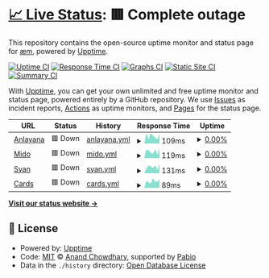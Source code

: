 # [📈 Live Status](https://uptime.anlayana.com): <!--live status--> **🟥 Complete outage**

This repository contains the open-source uptime monitor and status page for [æm](https://localhost:2609), powered by [Upptime](https://github.com/upptime/upptime).

[![Uptime CI](https://github.com/Mid0aria/anlayana-uptime/workflows/Uptime%20CI/badge.svg)](https://github.com/Mid0aria/anlayana-uptime/actions?query=workflow%3A%22Uptime+CI%22)
[![Response Time CI](https://github.com/Mid0aria/anlayana-uptime/workflows/Response%20Time%20CI/badge.svg)](https://github.com/Mid0aria/anlayana-uptime/actions?query=workflow%3A%22Response+Time+CI%22)
[![Graphs CI](https://github.com/Mid0aria/anlayana-uptime/workflows/Graphs%20CI/badge.svg)](https://github.com/Mid0aria/anlayana-uptime/actions?query=workflow%3A%22Graphs+CI%22)
[![Static Site CI](https://github.com/Mid0aria/anlayana-uptime/workflows/Static%20Site%20CI/badge.svg)](https://github.com/Mid0aria/anlayana-uptime/actions?query=workflow%3A%22Static+Site+CI%22)
[![Summary CI](https://github.com/Mid0aria/anlayana-uptime/workflows/Summary%20CI/badge.svg)](https://github.com/Mid0aria/anlayana-uptime/actions?query=workflow%3A%22Summary+CI%22)

With [Upptime](https://upptime.js.org), you can get your own unlimited and free uptime monitor and status page, powered entirely by a GitHub repository. We use [Issues](https://github.com/Mid0aria/anlayana-uptime/issues) as incident reports, [Actions](https://github.com/Mid0aria/anlayana-uptime/actions) as uptime monitors, and [Pages](https://uptime.anlayana.com) for the status page.

<!--start: status pages-->
<!-- This summary is generated by Upptime (https://github.com/upptime/upptime) -->
<!-- Do not edit this manually, your changes will be overwritten -->
<!-- prettier-ignore -->
| URL | Status | History | Response Time | Uptime |
| --- | ------ | ------- | ------------- | ------ |
| <img alt="" src="https://icons.duckduckgo.com/ip3/anlayana.com.ico" height="13"> [Anlayana](https://anlayana.com) | 🟥 Down | [anlayana.yml](https://github.com/Mid0aria/anlayana-uptime/commits/HEAD/history/anlayana.yml) | <details><summary><img alt="Response time graph" src="./graphs/anlayana/response-time-week.png" height="20"> 109ms</summary><br><a href="https://uptime.anlayana.com/history/anlayana"><img alt="Response time 117" src="https://img.shields.io/endpoint?url=https%3A%2F%2Fraw.githubusercontent.com%2FMid0aria%2Fanlayana-uptime%2FHEAD%2Fapi%2Fanlayana%2Fresponse-time.json"></a><br><a href="https://uptime.anlayana.com/history/anlayana"><img alt="24-hour response time 108" src="https://img.shields.io/endpoint?url=https%3A%2F%2Fraw.githubusercontent.com%2FMid0aria%2Fanlayana-uptime%2FHEAD%2Fapi%2Fanlayana%2Fresponse-time-day.json"></a><br><a href="https://uptime.anlayana.com/history/anlayana"><img alt="7-day response time 109" src="https://img.shields.io/endpoint?url=https%3A%2F%2Fraw.githubusercontent.com%2FMid0aria%2Fanlayana-uptime%2FHEAD%2Fapi%2Fanlayana%2Fresponse-time-week.json"></a><br><a href="https://uptime.anlayana.com/history/anlayana"><img alt="30-day response time 117" src="https://img.shields.io/endpoint?url=https%3A%2F%2Fraw.githubusercontent.com%2FMid0aria%2Fanlayana-uptime%2FHEAD%2Fapi%2Fanlayana%2Fresponse-time-month.json"></a><br><a href="https://uptime.anlayana.com/history/anlayana"><img alt="1-year response time 117" src="https://img.shields.io/endpoint?url=https%3A%2F%2Fraw.githubusercontent.com%2FMid0aria%2Fanlayana-uptime%2FHEAD%2Fapi%2Fanlayana%2Fresponse-time-year.json"></a></details> | <details><summary><a href="https://uptime.anlayana.com/history/anlayana">0.00%</a></summary><a href="https://uptime.anlayana.com/history/anlayana"><img alt="All-time uptime 0.00%" src="https://img.shields.io/endpoint?url=https%3A%2F%2Fraw.githubusercontent.com%2FMid0aria%2Fanlayana-uptime%2FHEAD%2Fapi%2Fanlayana%2Fuptime.json"></a><br><a href="https://uptime.anlayana.com/history/anlayana"><img alt="24-hour uptime 0.00%" src="https://img.shields.io/endpoint?url=https%3A%2F%2Fraw.githubusercontent.com%2FMid0aria%2Fanlayana-uptime%2FHEAD%2Fapi%2Fanlayana%2Fuptime-day.json"></a><br><a href="https://uptime.anlayana.com/history/anlayana"><img alt="7-day uptime 0.00%" src="https://img.shields.io/endpoint?url=https%3A%2F%2Fraw.githubusercontent.com%2FMid0aria%2Fanlayana-uptime%2FHEAD%2Fapi%2Fanlayana%2Fuptime-week.json"></a><br><a href="https://uptime.anlayana.com/history/anlayana"><img alt="30-day uptime 0.00%" src="https://img.shields.io/endpoint?url=https%3A%2F%2Fraw.githubusercontent.com%2FMid0aria%2Fanlayana-uptime%2FHEAD%2Fapi%2Fanlayana%2Fuptime-month.json"></a><br><a href="https://uptime.anlayana.com/history/anlayana"><img alt="1-year uptime 0.00%" src="https://img.shields.io/endpoint?url=https%3A%2F%2Fraw.githubusercontent.com%2FMid0aria%2Fanlayana-uptime%2FHEAD%2Fapi%2Fanlayana%2Fuptime-year.json"></a></details>
| <img alt="" src="https://icons.duckduckgo.com/ip3/mido.anlayana.com.ico" height="13"> [Mido](https://mido.anlayana.com) | 🟥 Down | [mido.yml](https://github.com/Mid0aria/anlayana-uptime/commits/HEAD/history/mido.yml) | <details><summary><img alt="Response time graph" src="./graphs/mido/response-time-week.png" height="20"> 119ms</summary><br><a href="https://uptime.anlayana.com/history/mido"><img alt="Response time 123" src="https://img.shields.io/endpoint?url=https%3A%2F%2Fraw.githubusercontent.com%2FMid0aria%2Fanlayana-uptime%2FHEAD%2Fapi%2Fmido%2Fresponse-time.json"></a><br><a href="https://uptime.anlayana.com/history/mido"><img alt="24-hour response time 66" src="https://img.shields.io/endpoint?url=https%3A%2F%2Fraw.githubusercontent.com%2FMid0aria%2Fanlayana-uptime%2FHEAD%2Fapi%2Fmido%2Fresponse-time-day.json"></a><br><a href="https://uptime.anlayana.com/history/mido"><img alt="7-day response time 119" src="https://img.shields.io/endpoint?url=https%3A%2F%2Fraw.githubusercontent.com%2FMid0aria%2Fanlayana-uptime%2FHEAD%2Fapi%2Fmido%2Fresponse-time-week.json"></a><br><a href="https://uptime.anlayana.com/history/mido"><img alt="30-day response time 123" src="https://img.shields.io/endpoint?url=https%3A%2F%2Fraw.githubusercontent.com%2FMid0aria%2Fanlayana-uptime%2FHEAD%2Fapi%2Fmido%2Fresponse-time-month.json"></a><br><a href="https://uptime.anlayana.com/history/mido"><img alt="1-year response time 123" src="https://img.shields.io/endpoint?url=https%3A%2F%2Fraw.githubusercontent.com%2FMid0aria%2Fanlayana-uptime%2FHEAD%2Fapi%2Fmido%2Fresponse-time-year.json"></a></details> | <details><summary><a href="https://uptime.anlayana.com/history/mido">0.00%</a></summary><a href="https://uptime.anlayana.com/history/mido"><img alt="All-time uptime 0.00%" src="https://img.shields.io/endpoint?url=https%3A%2F%2Fraw.githubusercontent.com%2FMid0aria%2Fanlayana-uptime%2FHEAD%2Fapi%2Fmido%2Fuptime.json"></a><br><a href="https://uptime.anlayana.com/history/mido"><img alt="24-hour uptime 0.00%" src="https://img.shields.io/endpoint?url=https%3A%2F%2Fraw.githubusercontent.com%2FMid0aria%2Fanlayana-uptime%2FHEAD%2Fapi%2Fmido%2Fuptime-day.json"></a><br><a href="https://uptime.anlayana.com/history/mido"><img alt="7-day uptime 0.00%" src="https://img.shields.io/endpoint?url=https%3A%2F%2Fraw.githubusercontent.com%2FMid0aria%2Fanlayana-uptime%2FHEAD%2Fapi%2Fmido%2Fuptime-week.json"></a><br><a href="https://uptime.anlayana.com/history/mido"><img alt="30-day uptime 0.00%" src="https://img.shields.io/endpoint?url=https%3A%2F%2Fraw.githubusercontent.com%2FMid0aria%2Fanlayana-uptime%2FHEAD%2Fapi%2Fmido%2Fuptime-month.json"></a><br><a href="https://uptime.anlayana.com/history/mido"><img alt="1-year uptime 0.00%" src="https://img.shields.io/endpoint?url=https%3A%2F%2Fraw.githubusercontent.com%2FMid0aria%2Fanlayana-uptime%2FHEAD%2Fapi%2Fmido%2Fuptime-year.json"></a></details>
| <img alt="" src="https://icons.duckduckgo.com/ip3/syan.anlayana.com.ico" height="13"> [Syan](https://syan.anlayana.com) | 🟥 Down | [syan.yml](https://github.com/Mid0aria/anlayana-uptime/commits/HEAD/history/syan.yml) | <details><summary><img alt="Response time graph" src="./graphs/syan/response-time-week.png" height="20"> 131ms</summary><br><a href="https://uptime.anlayana.com/history/syan"><img alt="Response time 110" src="https://img.shields.io/endpoint?url=https%3A%2F%2Fraw.githubusercontent.com%2FMid0aria%2Fanlayana-uptime%2FHEAD%2Fapi%2Fsyan%2Fresponse-time.json"></a><br><a href="https://uptime.anlayana.com/history/syan"><img alt="24-hour response time 127" src="https://img.shields.io/endpoint?url=https%3A%2F%2Fraw.githubusercontent.com%2FMid0aria%2Fanlayana-uptime%2FHEAD%2Fapi%2Fsyan%2Fresponse-time-day.json"></a><br><a href="https://uptime.anlayana.com/history/syan"><img alt="7-day response time 131" src="https://img.shields.io/endpoint?url=https%3A%2F%2Fraw.githubusercontent.com%2FMid0aria%2Fanlayana-uptime%2FHEAD%2Fapi%2Fsyan%2Fresponse-time-week.json"></a><br><a href="https://uptime.anlayana.com/history/syan"><img alt="30-day response time 110" src="https://img.shields.io/endpoint?url=https%3A%2F%2Fraw.githubusercontent.com%2FMid0aria%2Fanlayana-uptime%2FHEAD%2Fapi%2Fsyan%2Fresponse-time-month.json"></a><br><a href="https://uptime.anlayana.com/history/syan"><img alt="1-year response time 110" src="https://img.shields.io/endpoint?url=https%3A%2F%2Fraw.githubusercontent.com%2FMid0aria%2Fanlayana-uptime%2FHEAD%2Fapi%2Fsyan%2Fresponse-time-year.json"></a></details> | <details><summary><a href="https://uptime.anlayana.com/history/syan">0.00%</a></summary><a href="https://uptime.anlayana.com/history/syan"><img alt="All-time uptime 0.00%" src="https://img.shields.io/endpoint?url=https%3A%2F%2Fraw.githubusercontent.com%2FMid0aria%2Fanlayana-uptime%2FHEAD%2Fapi%2Fsyan%2Fuptime.json"></a><br><a href="https://uptime.anlayana.com/history/syan"><img alt="24-hour uptime 0.00%" src="https://img.shields.io/endpoint?url=https%3A%2F%2Fraw.githubusercontent.com%2FMid0aria%2Fanlayana-uptime%2FHEAD%2Fapi%2Fsyan%2Fuptime-day.json"></a><br><a href="https://uptime.anlayana.com/history/syan"><img alt="7-day uptime 0.00%" src="https://img.shields.io/endpoint?url=https%3A%2F%2Fraw.githubusercontent.com%2FMid0aria%2Fanlayana-uptime%2FHEAD%2Fapi%2Fsyan%2Fuptime-week.json"></a><br><a href="https://uptime.anlayana.com/history/syan"><img alt="30-day uptime 0.00%" src="https://img.shields.io/endpoint?url=https%3A%2F%2Fraw.githubusercontent.com%2FMid0aria%2Fanlayana-uptime%2FHEAD%2Fapi%2Fsyan%2Fuptime-month.json"></a><br><a href="https://uptime.anlayana.com/history/syan"><img alt="1-year uptime 0.00%" src="https://img.shields.io/endpoint?url=https%3A%2F%2Fraw.githubusercontent.com%2FMid0aria%2Fanlayana-uptime%2FHEAD%2Fapi%2Fsyan%2Fuptime-year.json"></a></details>
| <img alt="" src="https://icons.duckduckgo.com/ip3/cards.anlayana.com.ico" height="13"> [Cards](https://cards.anlayana.com) | 🟥 Down | [cards.yml](https://github.com/Mid0aria/anlayana-uptime/commits/HEAD/history/cards.yml) | <details><summary><img alt="Response time graph" src="./graphs/cards/response-time-week.png" height="20"> 89ms</summary><br><a href="https://uptime.anlayana.com/history/cards"><img alt="Response time 91" src="https://img.shields.io/endpoint?url=https%3A%2F%2Fraw.githubusercontent.com%2FMid0aria%2Fanlayana-uptime%2FHEAD%2Fapi%2Fcards%2Fresponse-time.json"></a><br><a href="https://uptime.anlayana.com/history/cards"><img alt="24-hour response time 73" src="https://img.shields.io/endpoint?url=https%3A%2F%2Fraw.githubusercontent.com%2FMid0aria%2Fanlayana-uptime%2FHEAD%2Fapi%2Fcards%2Fresponse-time-day.json"></a><br><a href="https://uptime.anlayana.com/history/cards"><img alt="7-day response time 89" src="https://img.shields.io/endpoint?url=https%3A%2F%2Fraw.githubusercontent.com%2FMid0aria%2Fanlayana-uptime%2FHEAD%2Fapi%2Fcards%2Fresponse-time-week.json"></a><br><a href="https://uptime.anlayana.com/history/cards"><img alt="30-day response time 91" src="https://img.shields.io/endpoint?url=https%3A%2F%2Fraw.githubusercontent.com%2FMid0aria%2Fanlayana-uptime%2FHEAD%2Fapi%2Fcards%2Fresponse-time-month.json"></a><br><a href="https://uptime.anlayana.com/history/cards"><img alt="1-year response time 91" src="https://img.shields.io/endpoint?url=https%3A%2F%2Fraw.githubusercontent.com%2FMid0aria%2Fanlayana-uptime%2FHEAD%2Fapi%2Fcards%2Fresponse-time-year.json"></a></details> | <details><summary><a href="https://uptime.anlayana.com/history/cards">0.00%</a></summary><a href="https://uptime.anlayana.com/history/cards"><img alt="All-time uptime 0.00%" src="https://img.shields.io/endpoint?url=https%3A%2F%2Fraw.githubusercontent.com%2FMid0aria%2Fanlayana-uptime%2FHEAD%2Fapi%2Fcards%2Fuptime.json"></a><br><a href="https://uptime.anlayana.com/history/cards"><img alt="24-hour uptime 0.00%" src="https://img.shields.io/endpoint?url=https%3A%2F%2Fraw.githubusercontent.com%2FMid0aria%2Fanlayana-uptime%2FHEAD%2Fapi%2Fcards%2Fuptime-day.json"></a><br><a href="https://uptime.anlayana.com/history/cards"><img alt="7-day uptime 0.00%" src="https://img.shields.io/endpoint?url=https%3A%2F%2Fraw.githubusercontent.com%2FMid0aria%2Fanlayana-uptime%2FHEAD%2Fapi%2Fcards%2Fuptime-week.json"></a><br><a href="https://uptime.anlayana.com/history/cards"><img alt="30-day uptime 0.00%" src="https://img.shields.io/endpoint?url=https%3A%2F%2Fraw.githubusercontent.com%2FMid0aria%2Fanlayana-uptime%2FHEAD%2Fapi%2Fcards%2Fuptime-month.json"></a><br><a href="https://uptime.anlayana.com/history/cards"><img alt="1-year uptime 0.00%" src="https://img.shields.io/endpoint?url=https%3A%2F%2Fraw.githubusercontent.com%2FMid0aria%2Fanlayana-uptime%2FHEAD%2Fapi%2Fcards%2Fuptime-year.json"></a></details>

<!--end: status pages-->

[**Visit our status website →**](https://uptime.anlayana.com)

## 📄 License

- Powered by: [Upptime](https://github.com/upptime/upptime)
- Code: [MIT](./LICENSE) © [Anand Chowdhary](https://anandchowdhary.com), supported by [Pabio](https://pabio.com)
- Data in the `./history` directory: [Open Database License](https://opendatacommons.org/licenses/odbl/1-0/)
